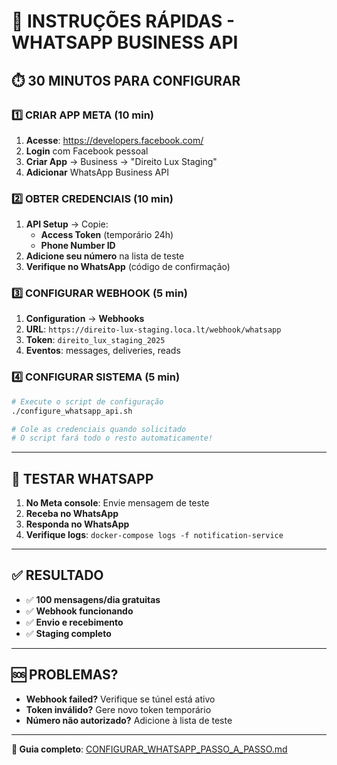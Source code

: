 # 📱 INSTRUÇÕES RÁPIDAS - WHATSAPP BUSINESS API

## ⏱️ 30 MINUTOS PARA CONFIGURAR

### 1️⃣ CRIAR APP META (10 min)

1. **Acesse**: https://developers.facebook.com/
2. **Login** com Facebook pessoal
3. **Criar App** → Business → "Direito Lux Staging"
4. **Adicionar** WhatsApp Business API

### 2️⃣ OBTER CREDENCIAIS (10 min)

1. **API Setup** → Copie:
   - **Access Token** (temporário 24h)
   - **Phone Number ID**
2. **Adicione seu número** na lista de teste
3. **Verifique no WhatsApp** (código de confirmação)

### 3️⃣ CONFIGURAR WEBHOOK (5 min)

1. **Configuration** → **Webhooks**
2. **URL**: `https://direito-lux-staging.loca.lt/webhook/whatsapp`
3. **Token**: `direito_lux_staging_2025`
4. **Eventos**: messages, deliveries, reads

### 4️⃣ CONFIGURAR SISTEMA (5 min)

```bash
# Execute o script de configuração
./configure_whatsapp_api.sh

# Cole as credenciais quando solicitado
# O script fará todo o resto automaticamente!
```

---

## 📱 TESTAR WHATSAPP

1. **No Meta console**: Envie mensagem de teste
2. **Receba no WhatsApp** 
3. **Responda no WhatsApp**
4. **Verifique logs**: `docker-compose logs -f notification-service`

---

## ✅ RESULTADO

- ✅ **100 mensagens/dia gratuitas**
- ✅ **Webhook funcionando**
- ✅ **Envio e recebimento** 
- ✅ **Staging completo**

---

## 🆘 PROBLEMAS?

- **Webhook failed?** Verifique se túnel está ativo
- **Token inválido?** Gere novo token temporário
- **Número não autorizado?** Adicione à lista de teste

---

**📖 Guia completo**: [CONFIGURAR_WHATSAPP_PASSO_A_PASSO.md](./CONFIGURAR_WHATSAPP_PASSO_A_PASSO.md)